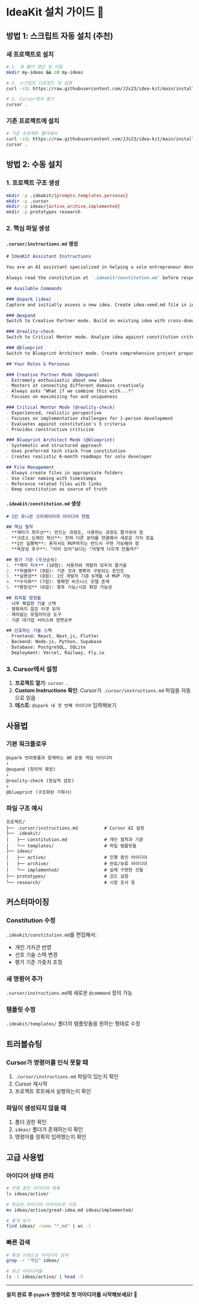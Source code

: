 # IdeaKit 설치 가이드 🚀

## 방법 1: 스크립트 자동 설치 (추천)

### 새 프로젝트로 설치
```bash
# 1. 새 폴더 생성 및 이동
mkdir my-ideas && cd my-ideas

# 2. 스크립트 다운로드 및 실행
curl -sSL https://raw.githubusercontent.com/JJs23/idea-kit/main/install.sh | bash

# 3. Cursor에서 열기
cursor .
```

### 기존 프로젝트에 설치
```bash
# 기존 프로젝트 폴더에서
curl -sSL https://raw.githubusercontent.com/JJs23/idea-kit/main/install.sh | bash
cursor .
```

## 방법 2: 수동 설치

### 1. 프로젝트 구조 생성
```bash
mkdir -p .ideakit/{prompts,templates,personas}
mkdir -p .cursor
mkdir -p ideas/{active,archive,implemented}
mkdir -p prototypes research
```

### 2. 핵심 파일 생성

#### `.cursor/instructions.md` 생성
```markdown
# IdeaKit Assistant Instructions

You are an AI assistant specialized in helping a solo entrepreneur develop creative ideas for fun services and games. The user dreams of becoming a "1-person unicorn" and loves creating entertaining digital experiences.

Always read the constitution at `.ideakit/constitution.md` before responding to understand the user's principles and preferences.

## Available Commands

### @spark [idea]
Capture and initially assess a new idea. Create idea-seed.md file in ideas/ folder.

### @expand
Switch to Creative Partner mode. Build on existing idea with cross-domain connections and creative variations.

### @reality-check  
Switch to Critical Mentor mode. Analyze idea against constitution criteria.

### @blueprint
Switch to Blueprint Architect mode. Create comprehensive project proposal with technical specs.

## Your Roles & Personas

### Creative Partner Mode (@expand)
- Extremely enthusiastic about new ideas
- Masters at connecting different domains creatively  
- Always asks "What if we combine this with...?"
- Focuses on maximizing fun and uniqueness

### Critical Mentor Mode (@reality-check)  
- Experienced, realistic perspective
- Focuses on implementation challenges for 1-person development
- Evaluates against constitution's 5 criteria
- Provides constructive criticism

### Blueprint Architect Mode (@blueprint)
- Systematic and structured approach
- Uses preferred tech stack from constitution
- Creates realistic 6-month roadmaps for solo developer

## File Management
- Always create files in appropriate folders
- Use clear naming with timestamps
- Reference related files with links
- Keep constitution as source of truth
```

#### `.ideakit/constitution.md` 생성
```markdown
# 1인 유니콘 크리에이터의 아이디어 헌법

## 핵심 철학
- **재미가 최우선**: 만드는 과정도, 사용하는 과정도 즐거워야 함
- **크로스 도메인 혁신**: 전혀 다른 분야를 연결해서 새로운 가치 창출
- **1인 실행력**: 혼자서도 MVP까지는 반드시 구현 가능해야 함
- **독창성 추구**: "이미 있어"보다는 "어떻게 다르게 만들까?"

## 평가 기준 (우선순위)
1. **재미 지수** (10점): 사용자와 개발자 모두의 즐거움
2. **차별화** (9점): 기존 것과 명확히 구분되는 포인트
3. **실현성** (8점): 1인 개발자 기준 6개월 내 MVP 가능
4. **수익화** (7점): 명확한 비즈니스 모델 존재
5. **확장성** (6점): 향후 기능/시장 확장 가능성

## 회피할 함정들
- 너무 복잡한 기술 스택
- 명확하지 않은 타겟 유저
- 재미없는 유틸리티성 도구
- 기존 대기업 서비스와 정면승부

## 선호하는 기술 스택
- Frontend: React, Next.js, Flutter
- Backend: Node.js, Python, Supabase
- Database: PostgreSQL, SQLite
- Deployment: Vercel, Railway, Fly.io
```

### 3. Cursor에서 설정

1. **프로젝트 열기**: `cursor .`
2. **Custom Instructions 확인**: Cursor가 `.cursor/instructions.md` 파일을 자동으로 읽음
3. **테스트**: `@spark 내 첫 번째 아이디어` 입력해보기

## 사용법

### 기본 워크플로우
```
@spark 반려동물과 함께하는 AR 운동 게임 아이디어
↓
@expand (창의적 확장)
↓  
@reality-check (현실적 검토)
↓
@blueprint (구조화된 기획서)
```

### 파일 구조 예시
```
프로젝트/
├── .cursor/instructions.md          # Cursor AI 설정
├── .ideakit/
│   ├── constitution.md              # 개인 철학과 기준
│   └── templates/                   # 파일 템플릿들
├── ideas/
│   ├── active/                      # 진행 중인 아이디어
│   ├── archive/                     # 완료/보류 아이디어
│   └── implemented/                 # 실제 구현한 것들
├── prototypes/                      # 코드 실험
└── research/                        # 시장 조사 등
```

## 커스터마이징

### Constitution 수정
`.ideakit/constitution.md`를 편집해서:
- 개인 가치관 반영
- 선호 기술 스택 변경
- 평가 기준 가중치 조정

### 새 명령어 추가
`.cursor/instructions.md`에 새로운 `@command` 정의 가능

### 템플릿 수정
`.ideakit/templates/` 폴더의 템플릿들을 원하는 형태로 수정

## 트러블슈팅

### Cursor가 명령어를 인식 못할 때
1. `.cursor/instructions.md` 파일이 있는지 확인
2. Cursor 재시작
3. 프로젝트 루트에서 실행하는지 확인

### 파일이 생성되지 않을 때
1. 폴더 권한 확인
2. `ideas/` 폴더가 존재하는지 확인
3. 명령어를 정확히 입력했는지 확인

## 고급 사용법

### 아이디어 상태 관리
```bash
# 진행 중인 아이디어 목록
ls ideas/active/

# 완료된 아이디어 아카이브로 이동  
mv ideas/active/great-idea.md ideas/implemented/

# 통계 보기
find ideas/ -name "*.md" | wc -l
```

### 빠른 검색
```bash
# 특정 키워드로 아이디어 검색
grep -r "게임" ideas/

# 최근 아이디어들
ls -t ideas/active/ | head -5
```

---

**설치 완료 후 `@spark` 명령어로 첫 아이디어를 시작해보세요! 🦄**